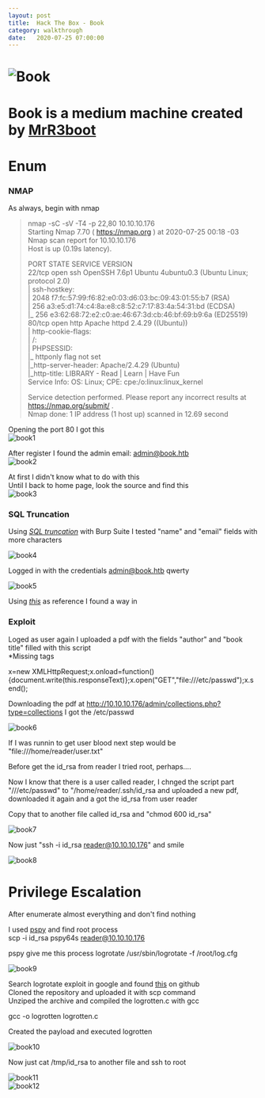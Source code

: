 ```yaml
---
layout: post
title:  Hack The Box - Book
category: walkthrough
date:   2020-07-25 07:00:00
---
```


# ![Book](/assets/img/book/book.png)  
# Book is a medium machine created by [MrR3boot](https://www.hackthebox.eu/home/users/profile/13531)  

# Enum
### NMAP

As always, begin with nmap  

>nmap -sC -sV -T4 -p 22,80 10.10.10.176  
>Starting Nmap 7.70 ( https://nmap.org ) at 2020-07-25 00:18 -03  
>Nmap scan report for 10.10.10.176  
>Host is up (0.19s latency).  
>  
>PORT   STATE SERVICE VERSION  
>22/tcp open  ssh     OpenSSH 7.6p1 Ubuntu 4ubuntu0.3 (Ubuntu Linux; protocol 2.0)  
>| ssh-hostkey:   
>|   2048 f7:fc:57:99:f6:82:e0:03:d6:03:bc:09:43:01:55:b7 (RSA)  
>|   256 a3:e5:d1:74:c4:8a:e8:c8:52:c7:17:83:4a:54:31:bd (ECDSA)  
>|_  256 e3:62:68:72:e2:c0:ae:46:67:3d:cb:46:bf:69:b9:6a (ED25519)  
>80/tcp open  http    Apache httpd 2.4.29 ((Ubuntu))  
>| http-cookie-flags:   
>|   /:   
>|     PHPSESSID:   
>|_      httponly flag not set  
>|_http-server-header: Apache/2.4.29 (Ubuntu)  
>|_http-title: LIBRARY - Read | Learn | Have Fun  
>Service Info: OS: Linux; CPE: cpe:/o:linux:linux\_kernel  
>
>Service detection performed. Please report any incorrect results at https://nmap.org/submit/ .  
>Nmap done: 1 IP address (1 host up) scanned in 12.69 second    
  
Opening the port 80 I got this  
![book1](/assets/img/book/book1.png)

After register I found the admin  email: admin@book.htb  
![book2](/assets/img/book/book3.png)

At first I didn't know what to do with this  
Until I back to home page, look the source and find this  
![book3](/assets/img/book/book2.png)  

### SQL Truncation

Using *[SQL truncation](https://resources.infosecinstitute.com/sql-truncation-attack/)* with Burp Suite I tested "name" and "email" fields with more characters  

![book4](/assets/img/book/book4.png)  

Logged in with the credentials admin@book.htb qwerty  

![book5](/assets/img/book/book5.png)  

Using *[this](https://www.noob.ninja/2017/11/local-file-read-via-xss-in-dynamically.html)* as reference I found a way in  
### Exploit

Loged as user again I uploaded a pdf with the fields "author" and "book title" filled with this script  
\*Missing tags  

x=new XMLHttpRequest;x.onload=function(){document.write(this.responseText)};x.open("GET","file:///etc/passwd");x.send();  

Downloading the pdf at http://10.10.10.176/admin/collections.php?type=collections I got the /etc/passwd  

![book6](/assets/img/book/book6.png)  

If I was runnin to get user blood next step would be "file:///home/reader/user.txt"  

Before get the id\_rsa from reader I tried root, perhaps....  

Now I know that there is a user called reader, I chnged the script part "///etc/passwd" to "/home/reader/.ssh/id\_rsa and uploaded a new pdf, downloaded it again and a got the id\_rsa from user reader  

Copy that to another file called id\_rsa and "chmod 600 id\_rsa"  

![book7](/assets/img/book/book7.png)  

Now just "ssh -i id\_rsa reader@10.10.10.176" and smile  

![book8](/assets/img/book/book8.png)  
# Privilege Escalation  

After enumerate almost everything and don't find nothing  

I used [pspy](https://github.com/DominicBreuker/pspy.git) and find root process  
scp -i id\_rsa pspy64s reader@10.10.10.176  


pspy give me this process logrotate /usr/sbin/logrotate -f /root/log.cfg  

![book9](/assets/img/book/book9.png)

Search logrotate exploit in google and found [this](https://github.com/whotwagner/logrotten) on github  
Cloned the repository and uploaded it with scp command  
Unziped the archive and compiled the logrotten.c with gcc  

gcc -o logrotten logrotten.c  

Created the payload  and executed logrotten  

![book10](/assets/img/book/book10.png)  

Now just cat /tmp/id\_rsa to another file and ssh to root


![book11](/assets/img/book/book11.png)  
![book12](/assets/img/book/book12.png)  

